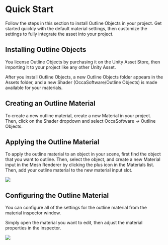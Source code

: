 
# Quick Start

Follow the steps in this section to install Outline Objects in your project. Get started quickly with the default material settings, then customize the settings to fully integrate the asset into your project.

## Installing Outline Objects

You license Outline Objects by purchasing it on the Unity Asset Store, then importing it to your project like any other Unity Asset.

After you install Outline Objects, a new Outline Objects folder appears in the Assets folder, and a new Shader (OccaSoftware/Outline Objects) is made available for your materials.

## Creating an Outline Material

To create a new outline material, create a new Material in your project. Then, click on the Shader dropdown and select OccaSoftware -> Outline Objects.

## Applying the Outline Material

To apply the outline material to an object in your scene, first find the object that you want to outline. Then, select the object, and create a new Material input in the Mesh Renderer by clicking the plus icon in the Materials list. Then, add your outline material to the new material input slot.

![](/img/outline-objects/material-configuration.jpg)

Configuring the Outline Material
--------------------------------

You can configure all of the settings for the outline material from the material inspector window.

Simply open the material you want to edit, then adjust the material properties in the inspector.

![](/img/outline-objects/material-editor.jpg)
